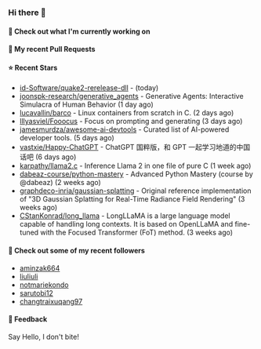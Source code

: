 ### Hi there 👋

#### 👷 Check out what I'm currently working on

#### 🔨 My recent Pull Requests


#### ⭐ Recent Stars

- [id-Software/quake2-rerelease-dll](https://github.com/id-Software/quake2-rerelease-dll) -  (today)
- [joonspk-research/generative_agents](https://github.com/joonspk-research/generative_agents) - Generative Agents: Interactive Simulacra of Human Behavior (1 day ago)
- [lucavallin/barco](https://github.com/lucavallin/barco) - Linux containers from scratch in C. (2 days ago)
- [lllyasviel/Fooocus](https://github.com/lllyasviel/Fooocus) - Focus on prompting and generating (3 days ago)
- [jamesmurdza/awesome-ai-devtools](https://github.com/jamesmurdza/awesome-ai-devtools) - Curated list of AI-powered developer tools. (5 days ago)
- [vastxie/Happy-ChatGPT](https://github.com/vastxie/Happy-ChatGPT) - ChatGPT 国粹版，和 GPT 一起学习地道的中国话吧 (6 days ago)
- [karpathy/llama2.c](https://github.com/karpathy/llama2.c) - Inference Llama 2 in one file of pure C (1 week ago)
- [dabeaz-course/python-mastery](https://github.com/dabeaz-course/python-mastery) - Advanced Python Mastery (course by @dabeaz) (2 weeks ago)
- [graphdeco-inria/gaussian-splatting](https://github.com/graphdeco-inria/gaussian-splatting) - Original reference implementation of &#34;3D Gaussian Splatting for Real-Time Radiance Field Rendering&#34; (3 weeks ago)
- [CStanKonrad/long_llama](https://github.com/CStanKonrad/long_llama) - LongLLaMA is a large language model capable of handling long contexts. It is based on OpenLLaMA and fine-tuned with the Focused Transformer (FoT) method. (3 weeks ago)

#### 👯 Check out some of my recent followers

- [aminzak664](https://github.com/aminzak664)
- [liuliuli](https://github.com/liuliuli)
- [notmariekondo](https://github.com/notmariekondo)
- [sarutobi12](https://github.com/sarutobi12)
- [changtraixuqang97](https://github.com/changtraixuqang97)

#### 💬 Feedback

Say Hello, I don't bite!
